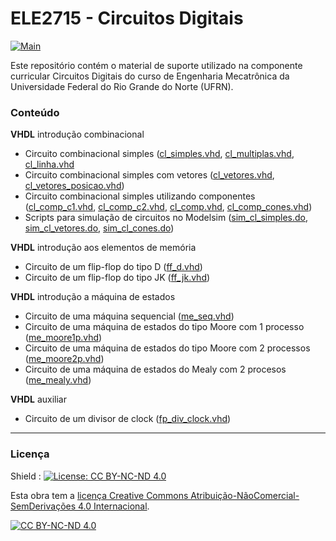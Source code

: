 # ELE2715 - Circuitos Digitais

[![Main](https://img.shields.io/badge/main%20language-PT-blue)](/../../)

Este repositório contém o material de suporte utilizado na componente curricular Circuitos Digitais do curso de Engenharia Mecatrônica da Universidade Federal do Rio Grande do Norte (UFRN).

### Conteúdo

**VHDL** introdução combinacional 
- Circuito combinacional simples ([cl_simples.vhd](https://github.com/sama-md/ELE2715/blob/master/combinacional/cl_simples.vhd), [cl_multiplas.vhd](https://github.com/sama-md/ELE2715/blob/master/combinacional/cl_multiplas.vhd), [cl_linha.vhd](https://github.com/sama-md/ELE2715/blob/master/combinacional/cl_linha.vhd)
- Circuito combinacional simples com vetores ([cl_vetores.vhd](https://github.com/sama-md/ELE2715/blob/master/combinacional/cl_vetores.vhd), [cl_vetores_posicao.vhd](https://github.com/sama-md/ELE2715/blob/master/combinacional/cl_vetores_posicao.vhd))
- Circuito combinacional simples utilizando componentes ([cl_comp_c1.vhd](https://github.com/sama-md/ELE2715/blob/master/combinacional/cl_comp_c1.vhd), [cl_comp_c2.vhd](https://github.com/sama-md/ELE2715/blob/master/combinacional/cl_comp_c2.vhd), [cl_comp.vhd](https://github.com/sama-md/ELE2715/blob/master/combinacional/cl_comp.vhd), [cl_comp_cones.vhd](https://github.com/sama-md/ELE2715/blob/master/combinacional/cl_comp_cones.vhd))
- Scripts para simulação de circuitos no Modelsim ([sim_cl_simples.do](https://github.com/sama-md/ELE2715/blob/master/combinacional/sim_cl_simples.do), [sim_cl_vetores.do](https://github.com/sama-md/ELE2715/blob/master/combinacional/sim_cl_vetores.do), [sim_cl_cones.do](https://github.com/sama-md/ELE2715/blob/master/combinacional/sim_cl_cones.do))

**VHDL** introdução aos elementos de memória
- Circuito de um flip-flop do tipo D ([ff_d.vhd](https://github.com/sama-md/ELE2715/blob/master/memoria/ff_d.vhd))
- Circuito de um flip-flop do tipo JK ([ff_jk.vhd](https://github.com/sama-md/ELE2715/blob/master/memoria/ff_jk.vhd))

**VHDL** introdução a máquina de estados
- Circuito de uma máquina sequencial ([me_seq.vhd](https://github.com/sama-md/ELE2715/blob/master/mde/me_seq.vhd))
- Circuito de uma máquina de estados do tipo Moore com 1 processo ([me_moore1p.vhd](https://github.com/sama-md/ELE2715/blob/master/mde/me_moore1p.vhd))
- Circuito de uma máquina de estados do tipo Moore com 2 processos ([me_moore2p.vhd](https://github.com/sama-md/ELE2715/blob/master/mde/me_moore2p.vhd))
- Circuito de uma máquina de estados do Mealy com 2 procesos ([me_mealy.vhd](https://github.com/sama-md/ELE2715/blob/master/mde/me_mealy.vhd))

**VHDL** auxiliar
- Circuito de um divisor de clock ([fp_div_clock.vhd](https://github.com/sama-md/ELE2715/blob/master/block/fp_div_clock.vhd))

---
### Licença

Shield : [![License: CC BY-NC-ND 4.0](https://img.shields.io/badge/License-CC%20BY--NC--ND%204.0-lightgrey)](https://creativecommons.org/licenses/by-nc-nd/4.0/)

Esta obra tem a [licença Creative Commons Atribuição-NãoComercial-SemDerivações 4.0 Internacional](https://creativecommons.org/licenses/by-nc-nd/4.0/deed.pt_BR).

[![CC BY-NC-ND 4.0](https://licensebuttons.net/l/by-nc-nd/4.0/88x31.png)](https://creativecommons.org/licenses/by-nc-nd/4.0/deed.pt_BR)

